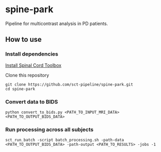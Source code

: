 # spine-park

Pipeline for multicontrast analysis in PD patients.

## How to use

### Install dependencies

[Install Spinal Cord Toolbox](https://spinalcordtoolbox.com/user_section/installation.html)

Clone this repository
```
git clone https://github.com/sct-pipeline/spine-park.git
cd spine-park
```

### Convert data to BIDS

~~~
python convert_to_bids.py <PATH_TO_INPUT_MRI_DATA> <PATH_TO_OUTPUT_BIDS_DATA>
~~~

### Run processing across all subjects

~~~
sct_run_batch -script batch_processing.sh -path-data <PATH_TO_OUTPUT_BIDS_DATA> -path-output <PATH_TO_RESULTS> -jobs -1
~~~